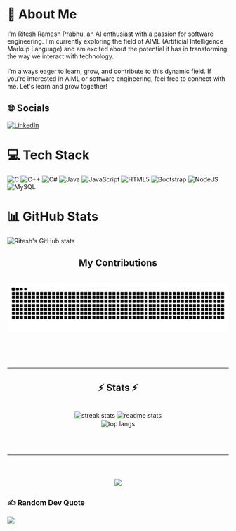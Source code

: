 # 💫 About Me
I'm Ritesh Ramesh Prabhu, an AI enthusiast with a passion for software engineering. I'm currently exploring the field of AIML (Artificial Intelligence Markup Language) and am excited about the potential it has in transforming the way we interact with technology.<br><br>I'm always eager to learn, grow, and contribute to this dynamic field. If you're interested in AIML or software engineering, feel free to connect with me. Let's learn and grow together!<br>


## 🌐 Socials
[![LinkedIn](https://img.shields.io/badge/LinkedIn-%230077B5.svg?logo=linkedin&logoColor=white)](www.linkedin.com/in/ritesh-ramesh-prabhu-b12495259) 

# 💻 Tech Stack
![C](https://img.shields.io/badge/c-%2300599C.svg?style=for-the-badge&logo=c&logoColor=white) ![C++](https://img.shields.io/badge/c++-%2300599C.svg?style=for-the-badge&logo=c%2B%2B&logoColor=white) ![C#](https://img.shields.io/badge/c%23-%23239120.svg?style=for-the-badge&logo=csharp&logoColor=white) ![Java](https://img.shields.io/badge/java-%23ED8B00.svg?style=for-the-badge&logo=openjdk&logoColor=white) ![JavaScript](https://img.shields.io/badge/javascript-%23323330.svg?style=for-the-badge&logo=javascript&logoColor=%23F7DF1E) ![HTML5](https://img.shields.io/badge/html5-%23E34F26.svg?style=for-the-badge&logo=html5&logoColor=white) ![Bootstrap](https://img.shields.io/badge/bootstrap-%238511FA.svg?style=for-the-badge&logo=bootstrap&logoColor=white) ![NodeJS](https://img.shields.io/badge/node.js-6DA55F?style=for-the-badge&logo=node.js&logoColor=white) ![MySQL](https://img.shields.io/badge/mysql-%2300000f.svg?style=for-the-badge&logo=mysql&logoColor=white)  
# 📊 GitHub Stats
![Ritesh's GitHub stats](https://github-readme-stats.vercel.app/api?username=Ritesh200422&show_icons=true&theme=radical)
<div align="center">
  <h2> My Contributions </h2>
  <br>
  <img alt="snake eating my contributions" src="https://raw.githubusercontent.com/uk-sankalp/uk-sankalp/output/github-contribution-grid-snake.svg" />
  
  <br/><br/><br/>
</div>

<hr/>

<h2 align="center">⚡ Stats ⚡</h2>
<br>
<div align=center>
  <img width=390 src="https://streak-stats.demolab.com/?user=Ritesh200422&count_private=true&theme=react&border_radius=10" alt="streak stats"/>
  <img width=390 src="https://github-readme-stats.vercel.app/api?username=ritesh200422&count_private=true&show_icons=true&theme=react&rank_icon=github&border_radius=10" alt="readme stats" />
  <br/>
  <img width=325 align="center" src="https://github-readme-stats.vercel.app/api/top-langs/?username=uk-sankalp&hide=HTML&langs_count=8&layout=compact&theme=react&border_radius=10&size_weight=0.5&count_weight=0.5&exclude_repo=github-readme-stats" alt="top langs" />
</div>

<br/><br/>

<hr/>

<br/>

<!--<div align="center">
<a href='https://ko-fi.com/V7V4RAK9C' target='_blank'><img height='64' style='border:0px;height:64px;' src='https://storage.ko-fi.com/cdn/kofi1.png?v=3' border='0' alt='Buy Me a Coffee at ko-fi.com' /></a>
</div>-->
<h3 align="center">
    <img src="https://readme-typing-svg.herokuapp.com/?font=Righteous&size=35&center=true&vCenter=true&width=500&height=70&duration=6000&lines=Shoot+me+on+Linkdin;+I'm+Always+Down+to+Connect🤝;+Follow+Now!!!;" />
</h3>


### ✍️ Random Dev Quote
![](https://quotes-github-readme.vercel.app/api?type=horizontal&theme=radical)





